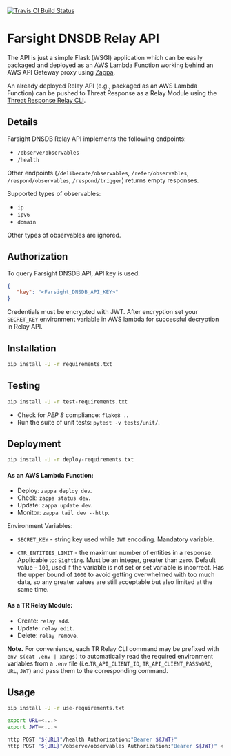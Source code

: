 [![Travis CI Build Status](https://api.travis-ci.com/CiscoSecurity/tr-05-serverless-farsight-dnsdb.svg?branch=develop)](https://api.travis-ci.com/CiscoSecurity/tr-05-serverless-farsight-dnsdb)

# Farsight DNSDB Relay API

The API is just a simple Flask (WSGI) application which can be easily
packaged and deployed as an AWS Lambda Function working behind an AWS API
Gateway proxy using [Zappa](https://github.com/Miserlou/Zappa).

An already deployed Relay API (e.g., packaged as an AWS Lambda Function) can
be pushed to Threat Response as a Relay Module using the
[Threat Response Relay CLI](https://github.com/threatgrid/tr-lambda-relay).

## Details

Farsight DNSDB Relay API implements the following endpoints:
- `/observe/observables`
- `/health`

Other endpoints (`/deliberate/observables`, `/refer/observables`,
 `/respond/observables`, `/respond/trigger`) returns empty responses.

Supported types of observables:
- `ip`
- `ipv6`
- `domain`

Other types of observables are ignored.

## Authorization

To query Farsight DNSDB API, API key is used:

```json
{
   "key": "<Farsight_DNSDB_API_KEY>"
}
```

Credentials must be encrypted with JWT.
After encryption set your `SECRET_KEY` environment 
variable in AWS lambda for successful decryption in Relay API.

## Installation

```bash
pip install -U -r requirements.txt
```

## Testing

```bash
pip install -U -r test-requirements.txt
```

- Check for *PEP 8* compliance: `flake8 .`.
- Run the suite of unit tests: `pytest -v tests/unit/`.

## Deployment

```bash
pip install -U -r deploy-requirements.txt
```

#### As an AWS Lambda Function:
- Deploy: `zappa deploy dev`.
- Check: `zappa status dev`.
- Update: `zappa update dev`.
- Monitor: `zappa tail dev --http`.

Environment Variables:

- `SECRET_KEY` - string key used while `JWT` encoding. Mandatory variable.
  
- `CTR_ENTITIES_LIMIT` - the maximum number of entities in a response.
 Applicable to: `Sighting`.
 Must be an integer, greater than zero.
 Default value - `100`, used if the variable is not set or set variable is incorrect.
 Has the upper bound of `1000` to avoid getting overwhelmed with too much data,
  so any greater values are still acceptable but also limited at the same time.

#### As a TR Relay Module:
- Create: `relay add`.
- Update: `relay edit`.
- Delete: `relay remove`.

**Note.** For convenience, each TR Relay CLI command may be prefixed with
`env $(cat .env | xargs)` to automatically read the required environment
variables from a `.env` file (i.e.`TR_API_CLIENT_ID`, `TR_API_CLIENT_PASSWORD`,
`URL`, `JWT`) and pass them to the corresponding command.

## Usage

```bash
pip install -U -r use-requirements.txt
```

```bash
export URL=<...>
export JWT=<...>

http POST "${URL}"/health Authorization:"Bearer ${JWT}"
http POST "${URL}"/observe/observables Authorization:"Bearer ${JWT}" < observables.json
```
